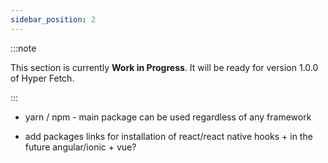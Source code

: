 ```yaml
---
sidebar_position: 2
---
```


:::note

This section is currently **Work in Progress**. It will be ready for version 1.0.0 of Hyper Fetch.

:::

- yarn / npm - main package can be used regardless of any framework

- add packages links for installation of react/react native hooks + in the future angular/ionic + vue?
